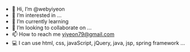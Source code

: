 - 👋 Hi, I’m @webyiyeon
- 👀 I’m interested in ...
- 🎾 I’m currently learning 
- 💞️ I’m looking to collaborate on ...
- 📫 How to reach me yiyeon79@gmail.com
- 💻 I can use html, css, javaScript, jQuery, java, jsp, spring framework ...

<!---
webyiyeon/webyiyeon is a ✨ special ✨ repository because its `README.md` (this file) appears on your GitHub profile.
You can click the Preview link to take a look at your changes.
--->

